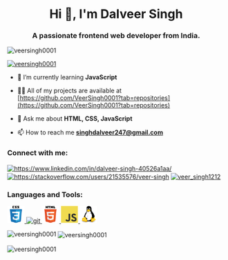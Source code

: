 <h1 align="center">Hi 👋, I'm Dalveer Singh</h1>
<h3 align="center">A passionate frontend web developer from India.</h3>

<p align="left"> <img src="https://komarev.com/ghpvc/?username=veersingh0001&label=Profile%20views&color=0e75b6&style=flat" alt="veersingh0001" /> </p>

<p align="left"> <a href="https://github.com/ryo-ma/github-profile-trophy"><img src="https://github-profile-trophy.vercel.app/?username=veersingh0001" alt="veersingh0001" /></a> </p>

- 🌱 I’m currently learning **JavaScript**

- 👨‍💻 All of my projects are available at [https://github.com/VeerSingh0001?tab=repositories](https://github.com/VeerSingh0001?tab=repositories)

- 💬 Ask me about **HTML, CSS, JavaScript**

- 📫 How to reach me **singhdalveer247@gmail.com**

<h3 align="left">Connect with me:</h3>
<p align="left">
<a href="https://linkedin.com/in/https://www.linkedin.com/in/dalveer-singh-40526a1aa/" target="blank"><img align="center" src="https://raw.githubusercontent.com/rahuldkjain/github-profile-readme-generator/master/src/images/icons/Social/linked-in-alt.svg" alt="https://www.linkedin.com/in/dalveer-singh-40526a1aa/" height="30" width="40" /></a>
<a href="https://stackoverflow.com/users/https://stackoverflow.com/users/21535576/veer-singh" target="blank"><img align="center" src="https://raw.githubusercontent.com/rahuldkjain/github-profile-readme-generator/master/src/images/icons/Social/stack-overflow.svg" alt="https://stackoverflow.com/users/21535576/veer-singh" height="30" width="40" /></a>
<a href="https://instagram.com/veer_singh1212" target="blank"><img align="center" src="https://raw.githubusercontent.com/rahuldkjain/github-profile-readme-generator/master/src/images/icons/Social/instagram.svg" alt="veer_singh1212" height="30" width="40" /></a>
</p>

<h3 align="left">Languages and Tools:</h3>
<p align="left"> <a href="https://www.w3schools.com/css/" target="_blank" rel="noreferrer"> <img src="https://raw.githubusercontent.com/devicons/devicon/master/icons/css3/css3-original-wordmark.svg" alt="css3" width="40" height="40"/> </a> <a href="https://git-scm.com/" target="_blank" rel="noreferrer"> <img src="https://www.vectorlogo.zone/logos/git-scm/git-scm-icon.svg" alt="git" width="40" height="40"/> </a> <a href="https://www.w3.org/html/" target="_blank" rel="noreferrer"> <img src="https://raw.githubusercontent.com/devicons/devicon/master/icons/html5/html5-original-wordmark.svg" alt="html5" width="40" height="40"/> </a> <a href="https://developer.mozilla.org/en-US/docs/Web/JavaScript" target="_blank" rel="noreferrer"> <img src="https://raw.githubusercontent.com/devicons/devicon/master/icons/javascript/javascript-original.svg" alt="javascript" width="40" height="40"/> </a> <a href="https://www.linux.org/" target="_blank" rel="noreferrer"> <img src="https://raw.githubusercontent.com/devicons/devicon/master/icons/linux/linux-original.svg" alt="linux" width="40" height="40"/> </a> </p>

<p><img align="left" src="https://github-readme-stats.vercel.app/api/top-langs?username=veersingh0001&show_icons=true&locale=en&layout=compact" alt="veersingh0001" /></p>

<p>&nbsp;<img align="center" src="https://github-readme-stats.vercel.app/api?username=veersingh0001&show_icons=true&locale=en" alt="veersingh0001" /></p>

<p><img align="center" src="https://github-readme-streak-stats.herokuapp.com/?user=veersingh0001&" alt="veersingh0001" /></p>

